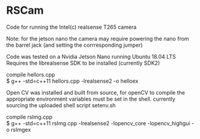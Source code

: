 # RSCam
Code for running the Intel(c) realsense T265 camera

Note: for the jetson nano the camera may require powering the nano from the barrel jack (and setting the corrresponding jumper)

Code was tested on a Nvidia Jetson Nano running Ubuntu 18.04 LTS
Requires the librealsense SDK to be installed (currently SDK2)

compile hellors.cpp   
$ g++ -std=c++11 hellors.cpp -lrealsense2 -o helloex

Open CV was installed and built from source, for openCV to compile the appropriate environment variables must be set in the shell. currently sourcing the uploaded shell script setenv.sh

compile rsImg.cpp   
$ g++ -std=c++11 rsImg.cpp -lrealsense2 -lopencv_core -lopencv_highgui -o rsImgex
